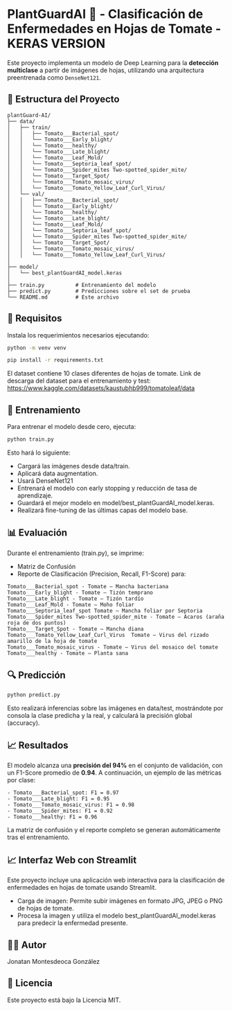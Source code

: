 # PlantGuardAI 🌿 - Clasificación de Enfermedades en Hojas de Tomate - KERAS VERSION

Este proyecto implementa un modelo de Deep Learning para la **detección multiclase** a partir de imágenes de hojas, utilizando una arquitectura preentrenada como `DenseNet121`.

## 📁 Estructura del Proyecto

```plaintext
plantGuard-AI/
├── data/
│   ├── train/
│   │   ├── Tomato___Bacterial_spot/
│   │   └── Tomato___Early_blight/
│   │   └── Tomato___healthy/
│   │   └── Tomato___Late_blight/
│   │   └── Tomato___Leaf_Mold/
│   │   └── Tomato___Septoria_leaf_spot/
│   │   └── Tomato___Spider_mites Two-spotted_spider_mite/
│   │   └── Tomato___Target_Spot/
│   │   └── Tomato___Tomato_mosaic_virus/
│   │   └── Tomato___Tomato_Yellow_Leaf_Curl_Virus/
│   └── val/
│   │   ├── Tomato___Bacterial_spot/
│   │   └── Tomato___Early_blight/
│   │   └── Tomato___healthy/
│   │   └── Tomato___Late_blight/
│   │   └── Tomato___Leaf_Mold/
│   │   └── Tomato___Septoria_leaf_spot/
│   │   └── Tomato___Spider_mites Two-spotted_spider_mite/
│   │   └── Tomato___Target_Spot/
│   │   └── Tomato___Tomato_mosaic_virus/
│   │   └── Tomato___Tomato_Yellow_Leaf_Curl_Virus/
│
├── model/
│   └── best_plantGuardAI_model.keras
│
├── train.py          # Entrenamiento del modelo
├── predict.py        # Predicciones sobre el set de prueba
└── README.md         # Este archivo
```

## 🚀 Requisitos

Instala los requerimientos necesarios ejecutando:

```bash
python -m venv venv

pip install -r requirements.txt
```

El dataset contiene 10 clases diferentes de hojas de tomate.
Link de descarga del dataset para el entrenamiento y test:
https://www.kaggle.com/datasets/kaustubhb999/tomatoleaf/data


## 🧠 Entrenamiento
Para entrenar el modelo desde cero, ejecuta:
```bash
python train.py
```
Esto hará lo siguiente:
- Cargará las imágenes desde data/train.
- Aplicará data augmentation.
- Usará DenseNet121
- Entrenará el modelo con early stopping y reducción de tasa de aprendizaje.
- Guardará el mejor modelo en model/best_plantGuardAI_model.keras.
- Realizará fine-tuning de las últimas capas del modelo base.


##  📊 Evaluación
Durante el entrenamiento (train.py), se imprime:
- Matriz de Confusión
- Reporte de Clasificación (Precision, Recall, F1-Score) para:
```plaintext
Tomato___Bacterial_spot - Tomate – Mancha bacteriana
Tomato___Early_blight -	Tomate – Tizón temprano
Tomato___Late_blight - Tomate – Tizón tardío
Tomato___Leaf_Mold - Tomate – Moho foliar
Tomato___Septoria_leaf_spot	Tomate – Mancha foliar por Septoria
Tomato___Spider_mites Two-spotted_spider_mite - Tomate – Ácaros (araña roja de dos puntos)
Tomato___Target_Spot - Tomate – Mancha diana
Tomato___Tomato_Yellow_Leaf_Curl_Virus	Tomate – Virus del rizado amarillo de la hoja de tomate
Tomato___Tomato_mosaic_virus - Tomate – Virus del mosaico del tomate
Tomato___healthy - Tomate – Planta sana
```

##  🔍 Predicción
```bash
python predict.py
```
Esto realizará inferencias sobre las imágenes en data/test, mostrándote por consola la clase predicha y la real, y calculará la precisión global (accuracy).

## 📈 Resultados

El modelo alcanza una **precisión del 94%** en el conjunto de validación, con un F1-Score promedio de **0.94**. A continuación, un ejemplo de las métricas por clase:

```plaintext
- Tomato___Bacterial_spot: F1 = 0.97
- Tomato___Late_blight: F1 = 0.95
- Tomato___Tomato_mosaic_virus: F1 = 0.98
- Tomato___Spider_mites: F1 = 0.92
- Tomato___healthy: F1 = 0.96
```

La matriz de confusión y el reporte completo se generan automáticamente tras el entrenamiento.


## 📈 Interfaz Web con Streamlit
Este proyecto incluye una aplicación web interactiva para la clasificación de enfermedades en hojas de tomate usando Streamlit.
- Carga de imagen: Permite subir imágenes en formato JPG, JPEG o PNG de hojas de tomate.
- Procesa la imagen y utiliza el modelo best_plantGuardAI_model.keras para predecir la enfermedad presente.

## 🧑‍💻 Autor
Jonatan Montesdeoca González

## 📄 Licencia
Este proyecto está bajo la Licencia MIT.